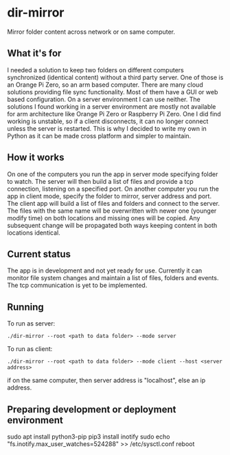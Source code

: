 # dir-mirror
Mirror folder content across network or on same computer.

## What it's for
I needed a solution to keep two folders on different computers synchronized (identical content) without a third party server. One of those is an Orange Pi Zero, so an arm based computer.
There are many cloud solutions providing file sync functionality. Most of them have a GUI or web based configuration. On a server environment I can use neither. The solutions I found working 
in a server environment are mostly not available for arm architecture like Orange Pi Zero or Raspberry Pi Zero. One I did find working is unstable, so if a client disconnects, it can no longer 
connect unless the server is restarted.
This is why I decided to write my own in Python as it can be made cross platform and simpler to maintain.

## How it works
On one of the computers you run the app in server mode specifying folder to watch. The server will then build a list of files and provide a tcp connection, listening on a specified port.
On another computer you run the app in client mode, specify the folder to mirror, server address and port. The client app will build a list of files and folders and connect to the server.
The files with the same name will be overwritten with newer one (younger modify time) on both locations and missing ones will be copied. Any subsequent change will be propagated both ways 
keeping content in both locations identical.

## Current status
The app is in development and not yet ready for use. Currently it can monitor file system changes and maintain a list of files, folders and events. The tcp communication is yet to be implemented.

## Running
To run as server:

    ./dir-mirror --root <path to data folder> --mode server
  
To run as client:

    ./dir-mirror --root <path to data folder> --mode client --host <server address>
   
if on the same computer, then server address is "localhost", else an ip address.
    
## Preparing development or deployment environment
sudo apt install python3-pip
pip3 install inotify
sudo echo "fs.inotify.max_user_watches=524288" >> /etc/sysctl.conf
reboot
